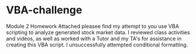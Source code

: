 # VBA-challenge
Module 2 Homework
Attached pleasee find my attempt to you use VBA scripting to analyze generated stock market data. I reviewed class activities and videos, as well as worked with a 
Tutor and my TA's for assistance in creating this VBA script. I unsuccessfully attempted conditional formatting.
